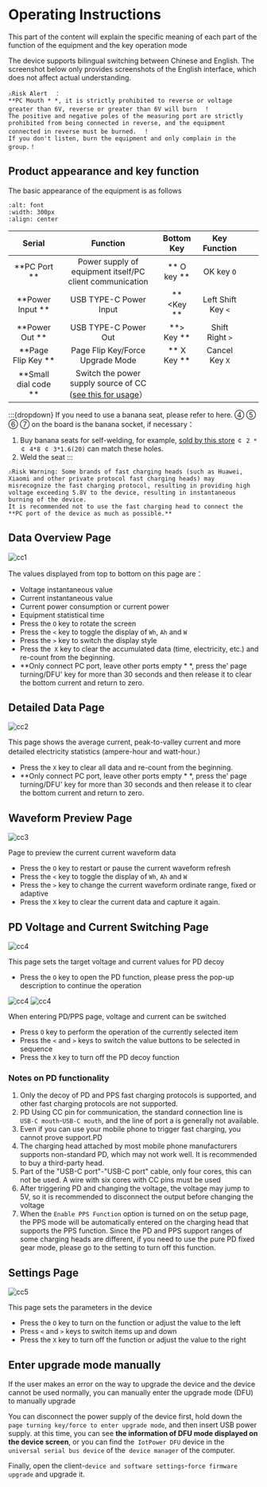 # Operating Instructions

This part of the content will explain the specific meaning of each part of the function of the equipment and the key operation mode

The device supports bilingual switching between Chinese and English. The screenshot below only provides screenshots of the English interface, which does not affect actual understanding.

```{warning}
⚠Risk Alert  ：
**PC Mouth * *, it is strictly prohibited to reverse or voltage greater than 6V, reverse or greater than 6V will burn  ！
The positive and negative poles of the measuring port are strictly prohibited from being connected in reverse, and the equipment connected in reverse must be burned.  ！
If you don't listen, burn the equipment and only complain in the group.！
```

## Product appearance and key function

The basic appearance of the equipment is as follows

```{image} img/font.png
:alt: font
:width: 300px
:align: center
```

|     Serial | Function | Bottom Key | Key Function  |     |     |
| :----------: | :--------------------------------------------------------------------------------: | :------: | :--------: | --- | --- |
|   **PC Port **| Power supply of equipment itself/PC client communication |** O key **| OK key `O` |     |     |
| **Power Input **| USB TYPE-C Power Input |** <Key **| Left Shift Key `<` |     |     |
| **Power Out **| USB TYPE-C Power Out |**> Key **| Shift Right `>` |     |     |
|  **Page Flip Key **| Page Flip Key/Force Upgrade Mode |** X Key **| Cancel Key `X` |     |     |
|  **Small dial code **| Switch the power supply source of CC ([see this for usage](https://wiki.luatos.org/iotpower/cc/parts.html#id3)） |          |            |     |     |

:::{dropdown} If you need to use a banana seat, please refer to here.
④ ⑤ ⑥ ⑦ on the board is the banana socket, if necessary：

1. Buy banana seats for self-welding, for example, [sold by this store](https://item.taobao.com/item.htm?id=680807959486) `￠ 2 * ￠ 4*8 ￠ 3*1.6(20)` can match these holes.
2. Weld the seat
   :::

```{warning}
⚠Risk Warning: Some brands of fast charging heads (such as Huawei, Xiaomi and other private protocol fast charging heads) may misrecognize the fast charging protocol, resulting in providing high voltage exceeding 5.8V to the device, resulting in instantaneous burning of the device.
It is recommended not to use the fast charging head to connect the **PC port of the device as much as possible.**
```

## Data Overview Page

![cc1](img/cc1.png)

The values displayed from top to bottom on this page are：

- Voltage instantaneous value
- Current instantaneous value
- Current power consumption or current power
- Equipment statistical time
- Press the `O` key to rotate the screen
- Press the `<` key to toggle the display of `Wh`, `Ah` and `W`
- Press the `>` key to switch the display style
- Press the` X` key to clear the accumulated data (time, electricity, etc.) and re-count from the beginning.
- **Only connect PC port, leave other ports empty * *, press the' page turning/DFU' key for more than 30 seconds and then release it to clear the bottom current and return to zero.

## Detailed Data Page

![cc2](img/cc2.png)

This page shows the average current, peak-to-valley current and more detailed electricity statistics (ampere-hour and watt-hour.）

- Press the `X` key to clear all data and re-count from the beginning.
- **Only connect PC port, leave other ports empty * *, press the' page turning/DFU' key for more than 30 seconds and then release it to clear the bottom current and return to zero.

## Waveform Preview Page

![cc3](img/cc3new.png)

Page to preview the current current waveform data

- Press the `O` key to restart or pause the current waveform refresh
- Press the `<` key to toggle the display of `Wh`, `Ah` and `W`
- Press the `>` key to change the current waveform ordinate range, fixed or adaptive
- Press the `X` key to clear the current data and capture it again.

## PD Voltage and Current Switching Page

![cc4](img/cc40.png)

This page sets the target voltage and current values for PD decoy

- Press the `O` key to open the PD function, please press the pop-up description to continue the operation

![cc4](img/cc41.png)
![cc4](img/cc42.png)

When entering PD/PPS page, voltage and current can be switched

- Press `O` key to perform the operation of the currently selected item
- Press the `<` and `>` keys to switch the value buttons to be selected in sequence
- Press the `X` key to turn off the PD decoy function

### Notes on PD functionality

1. Only the decoy of PD and PPS fast charging protocols is supported, and other fast charging protocols are not supported.
2. PD Using CC pin for communication, the standard connection line is` USB-C mouth`-`USB-C mouth`, and the line of port a is generally not available.
3. Even if you can use your mobile phone to trigger fast charging, you cannot prove support.PD
4. The charging head attached by most mobile phone manufacturers supports non-standard PD, which may not work well. It is recommended to buy a third-party head.
5. Part of the "USB-C port"-"USB-C port" cable, only four cores, this can not be used. A wire with six cores with CC pins must be used
6. After triggering PD and changing the voltage, the voltage may jump to 5V, so it is recommended to disconnect the output before changing the voltage
7. When the `Enable PPS Function` option is turned on on the setup page, the PPS mode will be automatically entered on the charging head that supports the PPS function. Since the PD and PPS support ranges of some charging heads are different, if you need to use the pure PD fixed gear mode, please go to the setting to turn off this function.

## Settings Page

![cc5](img/cc5.png)

This page sets the parameters in the device

- Press the `O` key to turn on the function or adjust the value to the left
- Press `<` and `>` keys to switch items up and down
- Press the `X` key to turn off the function or adjust the value to the right

## Enter upgrade mode manually

If the user makes an error on the way to upgrade the device and the device cannot be used normally, you can manually enter the upgrade mode (DFU) to manually upgrade

You can disconnect the power supply of the device first, hold down the` page turning key/force to enter upgrade mode`, and then insert USB power supply. at this time, you can see **the information of DFU mode displayed on the device screen**, or you can find the` IotPower DFU` device in the` universal serial bus device` of the` device manager` of the computer.

Finally, open the client-`device and software settings`-`force firmware upgrade` and upgrade it.
